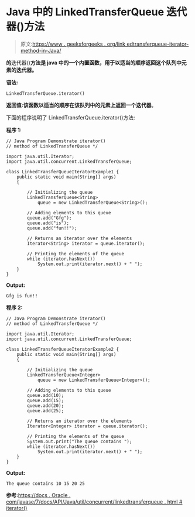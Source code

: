 # Java 中的 LinkedTransferQueue 迭代器()方法

> 原文:[https://www . geeksforgeeks . org/link edtransferqueue-iterator-method-in-Java/](https://www.geeksforgeeks.org/linkedtransferqueue-iterator-method-in-java/)

**的**迭代器()**方法是 java 中的一个内置函数，用于以适当的顺序返回这个队列中元素的迭代器。**

**语法:**

```
LinkedTransferQueue.iterator()
```

**返回值:**该函数以适当的顺序在该队列中的元素上返回一个**迭代器**。

下面的程序说明了 LinkedTransferQueue.iterator()方法:

**程序 1:**

```
// Java Program Demonstrate iterator()
// method of LinkedTransferQueue */

import java.util.Iterator;
import java.util.concurrent.LinkedTransferQueue;

class LinkedTransferQueueIteratorExample1 {
    public static void main(String[] args)
    {

        // Initializing the queue
        LinkedTransferQueue<String>
            queue = new LinkedTransferQueue<String>();

        // Adding elements to this queue
        queue.add("Gfg");
        queue.add("is");
        queue.add("fun!!");

        // Returns an iterator over the elements
        Iterator<String> iterator = queue.iterator();

        // Printing the elements of the queue
        while (iterator.hasNext())
            System.out.print(iterator.next() + " ");
    }
}
```

**Output:**

```
Gfg is fun!!

```

**程序 2:**

```
// Java Program Demonstrate iterator()
// method of LinkedTransferQueue */

import java.util.Iterator;
import java.util.concurrent.LinkedTransferQueue;

class LinkedTransferQueueIteratorExample2 {
    public static void main(String[] args)
    {

        // Initializing the queue
        LinkedTransferQueue<Integer>
            queue = new LinkedTransferQueue<Integer>();

        // Adding elements to this queue
        queue.add(10);
        queue.add(15);
        queue.add(20);
        queue.add(25);

        // Returns an iterator over the elements
        Iterator<Integer> iterator = queue.iterator();

        // Printing the elements of the queue
        System.out.print("The queue contains ");
        while (iterator.hasNext())
            System.out.print(iterator.next() + " ");
    }
}
```

**Output:**

```
The queue contains 10 15 20 25

```

**参考:**[https://docs . Oracle . com/javase/7/docs/API/Java/util/concurrent/linkedtransferqueue . html # iterator()](https://docs.oracle.com/javase/7/docs/api/java/util/concurrent/LinkedTransferQueue.html#iterator())